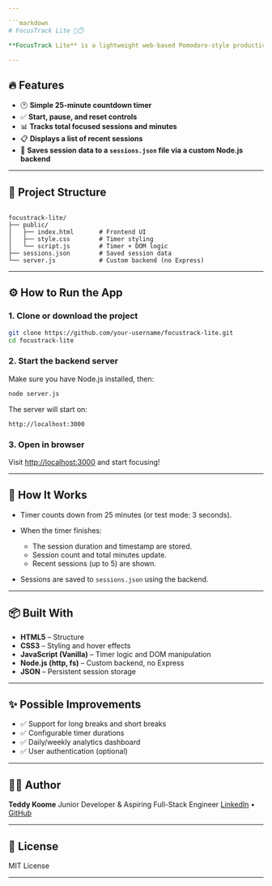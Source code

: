 ```yaml
---

```markdown
# FocusTrack Lite 🧠⏱️

**FocusTrack Lite** is a lightweight web-based Pomodoro-style productivity timer. It helps users stay focused by timing their work sessions and tracking their progress over time — all stored locally or with a custom Node.js backend (no Express!).

---
```


## 🔥 Features

- 🕐 **Simple 25-minute countdown timer**
- ✅ **Start, pause, and reset controls**
- 📊 **Tracks total focused sessions and minutes**
- 📋 **Displays a list of recent sessions**
- 💾 **Saves session data to a `sessions.json` file via a custom Node.js backend**

---

## 📁 Project Structure

```

focustrack-lite/
├── public/
│   ├── index.html       # Frontend UI
│   ├── style.css        # Timer styling
│   └── script.js        # Timer + DOM logic
├── sessions.json        # Saved session data
└── server.js            # Custom backend (no Express)

````

---

## ⚙️ How to Run the App

### 1. Clone or download the project

```bash
git clone https://github.com/your-username/focustrack-lite.git
cd focustrack-lite
````

### 2. Start the backend server

Make sure you have Node.js installed, then:

```bash
node server.js
```

The server will start on:

```
http://localhost:3000
```

### 3. Open in browser

Visit [http://localhost:3000](http://localhost:3000) and start focusing!

---

## 🧠 How It Works

* Timer counts down from 25 minutes (or test mode: 3 seconds).
* When the timer finishes:

  * The session duration and timestamp are stored.
  * Session count and total minutes update.
  * Recent sessions (up to 5) are shown.
* Sessions are saved to `sessions.json` using the backend.

---

## 📦 Built With

* **HTML5** – Structure
* **CSS3** – Styling and hover effects
* **JavaScript (Vanilla)** – Timer logic and DOM manipulation
* **Node.js (http, fs)** – Custom backend, no Express
* **JSON** – Persistent session storage

---

## ✨ Possible Improvements

* ✅ Support for long breaks and short breaks
* ✅ Configurable timer durations
* ✅ Daily/weekly analytics dashboard
* ✅ User authentication (optional)

---

## 🧑‍💻 Author

**Teddy Koome**
Junior Developer & Aspiring Full-Stack Engineer
[LinkedIn](https://linkedin.com/MukiiriKoome) • [GitHub](https://github.com/MukiiriKoome)

---

## 📄 License

MIT License

---

```


